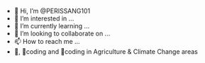 - 👋 Hi, I’m @PERISSANG101
- 👀 I’m interested in ...
- 🌱 I’m currently learning ...
- 💞️ I’m looking to collaborate on ...
- 📫 How to reach me ...
- 👋, 🌱coding and 💞️coding in Agriculture & Climate Change areas
<!---
PERISSANG101/PERISSANG101 is a ✨ special ✨ repository because its `README.md` (this file) appears on your GitHub profile.
You can click the Preview link to take a look at your changes.
--->
